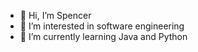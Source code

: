 - 👋 Hi, I’m Spencer
- 👀 I’m interested in software engineering
- 🌱 I’m currently learning Java and Python

<!---
spencermendelsohn/spencermendelsohn is a ✨ special ✨ repository because its `README.md` (this file) appears on your GitHub profile.
You can click the Preview link to take a look at your changes.
--->
